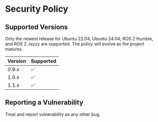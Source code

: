 # Security Policy

## Supported Versions

Only the newest release for Ubuntu 22.04, Ubuntu 24.04; ROS 2 Humble, and ROS 2 Jazzy are supported. The policy will evolve as the project matures.

| Version | Supported          |
| ------- | ------------------ |
| 0.9.x   | :white_check_mark: |
| 1.0.x   | :white_check_mark: |
| 1.1.x   | :white_check_mark: |

## Reporting a Vulnerability

Treat and report vulnerability as any other bug.
